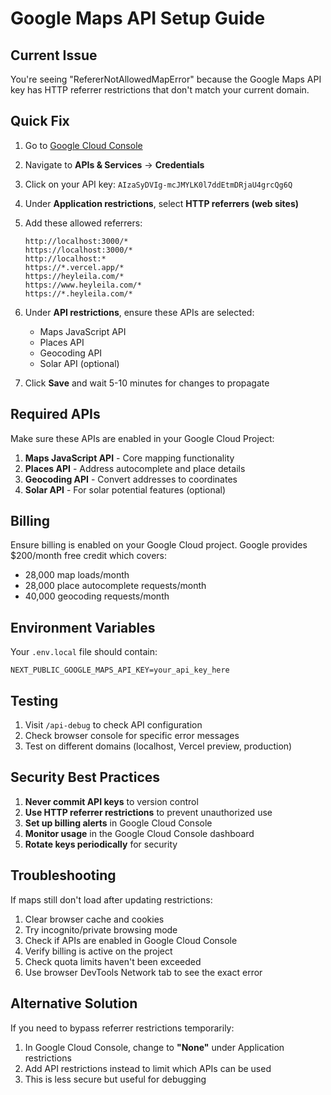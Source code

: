 # Google Maps API Setup Guide

## Current Issue
You're seeing "RefererNotAllowedMapError" because the Google Maps API key has HTTP referrer restrictions that don't match your current domain.

## Quick Fix

1. Go to [Google Cloud Console](https://console.cloud.google.com/)
2. Navigate to **APIs & Services** → **Credentials**
3. Click on your API key: `AIzaSyDVIg-mcJMYLK0l7ddEtmDRjaU4grcQg6Q`
4. Under **Application restrictions**, select **HTTP referrers (web sites)**
5. Add these allowed referrers:
   ```
   http://localhost:3000/*
   https://localhost:3000/*
   http://localhost:*
   https://*.vercel.app/*
   https://heyleila.com/*
   https://www.heyleila.com/*
   https://*.heyleila.com/*
   ```

6. Under **API restrictions**, ensure these APIs are selected:
   - Maps JavaScript API
   - Places API
   - Geocoding API
   - Solar API (optional)

7. Click **Save** and wait 5-10 minutes for changes to propagate

## Required APIs

Make sure these APIs are enabled in your Google Cloud Project:

1. **Maps JavaScript API** - Core mapping functionality
2. **Places API** - Address autocomplete and place details
3. **Geocoding API** - Convert addresses to coordinates
4. **Solar API** - For solar potential features (optional)

## Billing

Ensure billing is enabled on your Google Cloud project. Google provides $200/month free credit which covers:
- 28,000 map loads/month
- 28,000 place autocomplete requests/month
- 40,000 geocoding requests/month

## Environment Variables

Your `.env.local` file should contain:
```env
NEXT_PUBLIC_GOOGLE_MAPS_API_KEY=your_api_key_here
```

## Testing

1. Visit `/api-debug` to check API configuration
2. Check browser console for specific error messages
3. Test on different domains (localhost, Vercel preview, production)

## Security Best Practices

1. **Never commit API keys** to version control
2. **Use HTTP referrer restrictions** to prevent unauthorized use
3. **Set up billing alerts** in Google Cloud Console
4. **Monitor usage** in the Google Cloud Console dashboard
5. **Rotate keys periodically** for security

## Troubleshooting

If maps still don't load after updating restrictions:

1. Clear browser cache and cookies
2. Try incognito/private browsing mode
3. Check if APIs are enabled in Google Cloud Console
4. Verify billing is active on the project
5. Check quota limits haven't been exceeded
6. Use browser DevTools Network tab to see the exact error

## Alternative Solution

If you need to bypass referrer restrictions temporarily:

1. In Google Cloud Console, change to **"None"** under Application restrictions
2. Add API restrictions instead to limit which APIs can be used
3. This is less secure but useful for debugging